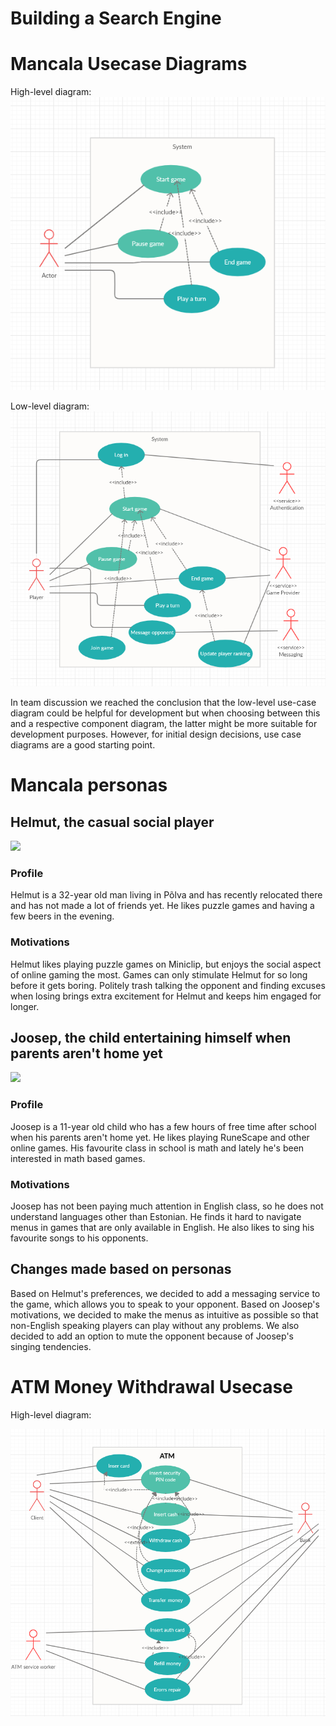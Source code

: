 # Building a Search Engine

# Mancala Usecase Diagrams

High-level diagram:
![image](images/lab5/lab5_mancala_highlevel.PNG)

Low-level diagram:
![image](images/lab5/lab5_mancala_lowlevel.PNG)

In team discussion we reached the conclusion that the low-level use-case diagram
could be helpful for development but when choosing between this and a
respective component diagram, the latter might be more suitable for development purposes.
However, for initial design decisions, use case diagrams are a good starting point.

# Mancala personas

## Helmut, the casual social player
<img src="https://i.pinimg.com/originals/c8/21/a9/c821a968366fbb604619476753e377f9.jpg" width="200" />

### Profile
Helmut is a 32-year old man living in Põlva and has recently relocated there and has not made a lot of friends yet. He likes puzzle games and having a few beers in the evening.
### Motivations
Helmut likes playing puzzle games on Miniclip, but enjoys the social aspect of online gaming the most. Games can only stimulate Helmut for so long before it gets boring. Politely trash talking the opponent and finding excuses when losing brings extra excitement for Helmut and keeps him engaged for longer.

## Joosep, the child entertaining himself when parents aren't home yet
<img src="https://cdn.onebauer.media/one/media/5d4b/ec2e/e091/dba7/778b/160f/home-alone-again.jpg?quality=50&width=1800&ratio=16-9&resizeStyle=aspectfill&format=jpg" width="200" />

### Profile
Joosep is a 11-year old child who has a few hours of free time after school when his parents aren't home yet. He likes playing RuneScape and other online games. His favourite class in school is math and lately he's been interested in math based games.
### Motivations
Joosep has not been paying much attention in English class, so he does not understand languages other than Estonian. He finds it hard to navigate menus in games that are only available in English. He also likes to sing his favourite songs to his opponents.

## Changes made based on personas
Based on Helmut's preferences, we decided to add a messaging service to the game, which allows you to speak to your opponent. Based on Joosep's motivations, we decided to make the menus as intuitive as possible so that non-English speaking players can play without any problems. We also decided to add an option to mute the opponent because of Joosep's singing tendencies. 

# ATM Money Withdrawal Usecase

High-level diagram: 

![image](images/lab5/lab_5_ATM_highlevel.png)

